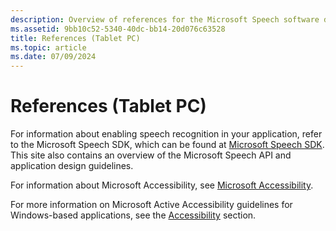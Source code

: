 ```yaml
---
description: Overview of references for the Microsoft Speech software development kit (SDK), Microsoft Speech API and application design guidelines.
ms.assetid: 9bb10c52-5340-40dc-bb14-20d076c63528
title: References (Tablet PC)
ms.topic: article
ms.date: 07/09/2024
---
```


# References (Tablet PC)

For information about enabling speech recognition in your application, refer to the Microsoft Speech SDK, which can be found at [Microsoft Speech SDK](https://www.microsoft.com/download/details.aspx?id=10121). This site also contains an overview of the Microsoft Speech API and application design guidelines.

For information about Microsoft Accessibility, see [Microsoft Accessibility](https://www.microsoft.com/enable/).

For more information on Microsoft Active Accessibility guidelines for Windows-based applications, see the [Accessibility](../accessibility/accessibility.md) section.
